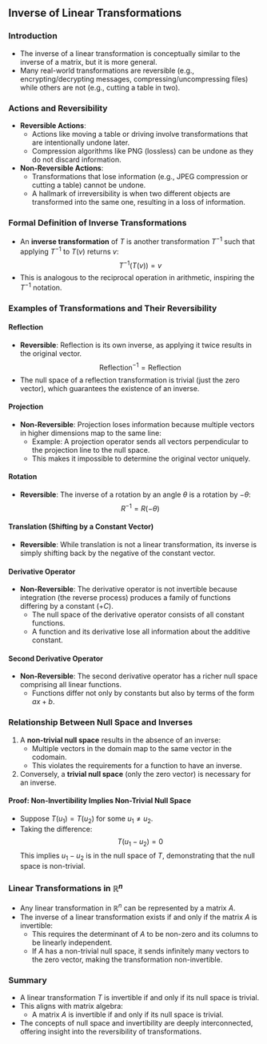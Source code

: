 ## Inverse of Linear Transformations

### Introduction
- The inverse of a linear transformation is conceptually similar to the inverse of a matrix, but it is more general.
- Many real-world transformations are reversible (e.g., encrypting/decrypting messages, compressing/uncompressing files) while others are not (e.g., cutting a table in two).

### Actions and Reversibility
- **Reversible Actions**:
  - Actions like moving a table or driving involve transformations that are intentionally undone later.
  - Compression algorithms like PNG (lossless) can be undone as they do not discard information.
- **Non-Reversible Actions**:
  - Transformations that lose information (e.g., JPEG compression or cutting a table) cannot be undone.
  - A hallmark of irreversibility is when two different objects are transformed into the same one, resulting in a loss of information.

### Formal Definition of Inverse Transformations
- An **inverse transformation** of $T$ is another transformation $T^{-1}$ such that applying $T^{-1}$ to $T(v)$ returns $v$:
  $$
  T^{-1}(T(v)) = v
  $$
- This is analogous to the reciprocal operation in arithmetic, inspiring the $T^{-1}$ notation.

### Examples of Transformations and Their Reversibility

#### Reflection
- **Reversible**: Reflection is its own inverse, as applying it twice results in the original vector.
  $$
  \text{Reflection}^{-1} = \text{Reflection}
  $$
- The null space of a reflection transformation is trivial (just the zero vector), which guarantees the existence of an inverse.

#### Projection
- **Non-Reversible**: Projection loses information because multiple vectors in higher dimensions map to the same line:
  - Example: A projection operator sends all vectors perpendicular to the projection line to the null space.
  - This makes it impossible to determine the original vector uniquely.

#### Rotation
- **Reversible**: The inverse of a rotation by an angle $\theta$ is a rotation by $-\theta$:
  $$
  R^{-1} = R(-\theta)
  $$

#### Translation (Shifting by a Constant Vector)
- **Reversible**: While translation is not a linear transformation, its inverse is simply shifting back by the negative of the constant vector.

#### Derivative Operator
- **Non-Reversible**: The derivative operator is not invertible because integration (the reverse process) produces a family of functions differing by a constant ($+C$).
  - The null space of the derivative operator consists of all constant functions.
  - A function and its derivative lose all information about the additive constant.

#### Second Derivative Operator
- **Non-Reversible**: The second derivative operator has a richer null space comprising all linear functions.
  - Functions differ not only by constants but also by terms of the form $ax + b$.

### Relationship Between Null Space and Inverses
1. A **non-trivial null space** results in the absence of an inverse:
   - Multiple vectors in the domain map to the same vector in the codomain.
   - This violates the requirements for a function to have an inverse.
2. Conversely, a **trivial null space** (only the zero vector) is necessary for an inverse.

#### Proof: Non-Invertibility Implies Non-Trivial Null Space
- Suppose $T(u_1) = T(u_2)$ for some $u_1 \neq u_2$.
- Taking the difference:
  $$
  T(u_1 - u_2) = 0
  $$
  This implies $u_1 - u_2$ is in the null space of $T$, demonstrating that the null space is non-trivial.

### Linear Transformations in $\mathbb{R}^n$
- Any linear transformation in $\mathbb{R}^n$ can be represented by a matrix $A$.
- The inverse of a linear transformation exists if and only if the matrix $A$ is invertible:
  - This requires the determinant of $A$ to be non-zero and its columns to be linearly independent.
  - If $A$ has a non-trivial null space, it sends infinitely many vectors to the zero vector, making the transformation non-invertible.

### Summary
- A linear transformation $T$ is invertible if and only if its null space is trivial.
- This aligns with matrix algebra:
  - A matrix $A$ is invertible if and only if its null space is trivial.
- The concepts of null space and invertibility are deeply interconnected, offering insight into the reversibility of transformations.